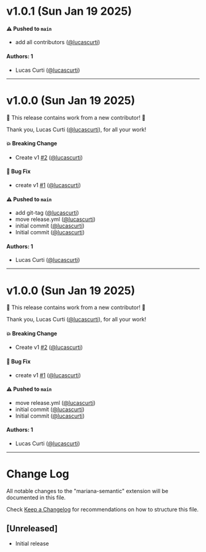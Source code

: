 # v1.0.1 (Sun Jan 19 2025)

#### ⚠️ Pushed to `main`

- add all contributors ([@lucascurti](https://github.com/lucascurti))

#### Authors: 1

- Lucas Curti ([@lucascurti](https://github.com/lucascurti))

---

# v1.0.0 (Sun Jan 19 2025)

:tada: This release contains work from a new contributor! :tada:

Thank you, Lucas Curti ([@lucascurti](https://github.com/lucascurti)), for all your work!

#### 💥 Breaking Change

- Create v1 [#2](https://github.com/lucascurti/mariana-semantic-theme/pull/2) ([@lucascurti](https://github.com/lucascurti))

#### 🐛 Bug Fix

- create v1 [#1](https://github.com/lucascurti/mariana-semantic-theme/pull/1) ([@lucascurti](https://github.com/lucascurti))

#### ⚠️ Pushed to `main`

- add git-tag ([@lucascurti](https://github.com/lucascurti))
- move release.yml ([@lucascurti](https://github.com/lucascurti))
- initial commit ([@lucascurti](https://github.com/lucascurti))
- Initial commit ([@lucascurti](https://github.com/lucascurti))

#### Authors: 1

- Lucas Curti ([@lucascurti](https://github.com/lucascurti))

---

# v1.0.0 (Sun Jan 19 2025)

:tada: This release contains work from a new contributor! :tada:

Thank you, Lucas Curti ([@lucascurti](https://github.com/lucascurti)), for all your work!

#### 💥 Breaking Change

- Create v1 [#2](https://github.com/lucascurti/mariana-semantic-theme/pull/2) ([@lucascurti](https://github.com/lucascurti))

#### 🐛 Bug Fix

- create v1 [#1](https://github.com/lucascurti/mariana-semantic-theme/pull/1) ([@lucascurti](https://github.com/lucascurti))

#### ⚠️ Pushed to `main`

- move release.yml ([@lucascurti](https://github.com/lucascurti))
- initial commit ([@lucascurti](https://github.com/lucascurti))
- Initial commit ([@lucascurti](https://github.com/lucascurti))

#### Authors: 1

- Lucas Curti ([@lucascurti](https://github.com/lucascurti))

---

# Change Log

All notable changes to the "mariana-semantic" extension will be documented in this file.

Check [Keep a Changelog](http://keepachangelog.com/) for recommendations on how to structure this file.

## [Unreleased]

- Initial release
